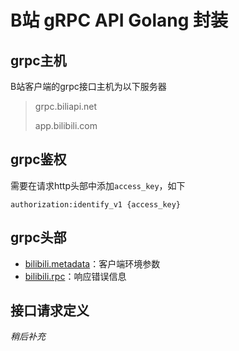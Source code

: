 # B站 gRPC API Golang 封装



## grpc主机

B站客户端的grpc接口主机为以下服务器

> grpc.biliapi.net
>
> app.bilibili.com

## grpc鉴权

需要在请求http头部中添加`access_key`，如下

```
authorization:identify_v1 {access_key}
```

## grpc头部

- [bilibili.metadata](bilibili/metadata)：客户端环境参数
- [bilibili.rpc](bilibili/rpc/status.proto)：响应错误信息

## 接口请求定义

*稍后补充*